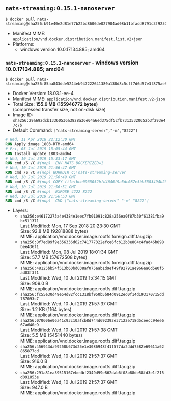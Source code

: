 ## `nats-streaming:0.15.1-nanoserver`

```console
$ docker pull nats-streaming@sha256:b91e40e2d81e77b22bd8606de027904ad08b11bfadd8791c3f92307dfd8eeb77
```

-	Manifest MIME: `application/vnd.docker.distribution.manifest.list.v2+json`
-	Platforms:
	-	windows version 10.0.17134.885; amd64

### `nats-streaming:0.15.1-nanoserver` - windows version 10.0.17134.885; amd64

```console
$ docker pull nats-streaming@sha256:85aa843dde5244eb947222641380a138d8c5cff7d6d57e3f875ae8892f0353c2
```

-	Docker Version: 18.03.1-ee-4
-	Manifest MIME: `application/vnd.docker.distribution.manifest.v2+json`
-	Total Size: **155.9 MB (155946772 bytes)**  
	(compressed transfer size, not on-disk size)
-	Image ID: `sha256:29a692dcb13360536a3828a36e04a6ed375df5cfb73135320652b3f293e47c7b`
-	Default Command: `["nats-streaming-server","-m","8222"]`

```dockerfile
# Wed, 11 Apr 2018 22:12:30 GMT
RUN Apply image 1803-RTM-amd64
# Fri, 05 Jul 2019 15:05:44 GMT
RUN Install update 1803-amd64
# Wed, 10 Jul 2019 15:33:17 GMT
RUN cmd /S /C #(nop)  ENV NATS_DOCKERIZED=1
# Wed, 10 Jul 2019 21:56:47 GMT
RUN cmd /S /C #(nop) WORKDIR C:\nats-streaming-server
# Wed, 10 Jul 2019 21:56:49 GMT
RUN cmd /S /C #(nop) COPY file:bce0965052bfd4646f9a5dc087e5bb5583494b2589991c004e1a6091f1cbae9c in nats-streaming-server.exe 
# Wed, 10 Jul 2019 21:56:51 GMT
RUN cmd /S /C #(nop)  EXPOSE 4222 8222
# Wed, 10 Jul 2019 21:56:53 GMT
RUN cmd /S /C #(nop)  CMD ["nats-streaming-server" "-m" "8222"]
```

-	Layers:
	-	`sha256:e46172273a4e4384e1eec7fb01091c828a256ea0f87b30f61381fba9bc511371`  
		Last Modified: Mon, 17 Sep 2018 20:23:30 GMT  
		Size: 92.8 MB (92818888 bytes)  
		MIME: application/vnd.docker.image.rootfs.foreign.diff.tar.gzip
	-	`sha256:8f7ed89f9e356336d62c741777322efce6fcb12b3e804c4fad46b898bee436f1`  
		Last Modified: Mon, 08 Jul 2019 18:01:34 GMT  
		Size: 57.7 MB (57672508 bytes)  
		MIME: application/vnd.docker.image.rootfs.foreign.diff.tar.gzip
	-	`sha256:48125bb54f513b60bd038af075aab1d9ef49f92791ae966aa6d5e0f5ad03f3f1`  
		Last Modified: Wed, 10 Jul 2019 15:34:15 GMT  
		Size: 909.0 B  
		MIME: application/vnd.docker.image.rootfs.diff.tar.gzip
	-	`sha256:fc55e30d49e54d82fcc1318bf950b5b84d0912ed0f14d193170715dd787093c7`  
		Last Modified: Wed, 10 Jul 2019 21:57:37 GMT  
		Size: 1.2 KB (1164 bytes)  
		MIME: application/vnd.docker.image.rootfs.diff.tar.gzip
	-	`sha256:070606e06a41c93c10afcb8d744d692392e37122e718d5ceecc94ee667ad40c9`  
		Last Modified: Wed, 10 Jul 2019 21:57:38 GMT  
		Size: 5.5 MB (5451440 bytes)  
		MIME: application/vnd.docker.image.rootfs.diff.tar.gzip
	-	`sha256:456943da99258b673d25e1e3086948f41f577da2ddd7582e69611a62865877cd`  
		Last Modified: Wed, 10 Jul 2019 21:57:37 GMT  
		Size: 916.0 B  
		MIME: application/vnd.docker.image.rootfs.diff.tar.gzip
	-	`sha256:291a81ea39515167ebedbf2349d99e862dab6f08b88de58fd3e1f215d091853e`  
		Last Modified: Wed, 10 Jul 2019 21:57:37 GMT  
		Size: 947.0 B  
		MIME: application/vnd.docker.image.rootfs.diff.tar.gzip
